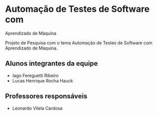 # Automação de Testes de Software com
Aprendizado de Máquina

Projeto de Pesquisa com o tema Automação de Testes de Software com Aprendizado de Máquina.

## Alunos integrantes da equipe

* Iago Fereguetti Ribeiro
* Lucas Henrique Rocha Hauck

## Professores responsáveis

* Leonardo Vilela Cardosa

